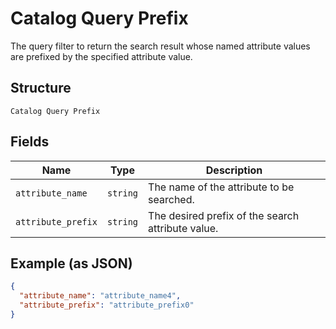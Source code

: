 
# Catalog Query Prefix

The query filter to return the search result whose named attribute values are prefixed by the specified attribute value.

## Structure

`Catalog Query Prefix`

## Fields

| Name | Type | Description |
|  --- | --- | --- |
| `attribute_name` | `string` | The name of the attribute to be searched. |
| `attribute_prefix` | `string` | The desired prefix of the search attribute value. |

## Example (as JSON)

```json
{
  "attribute_name": "attribute_name4",
  "attribute_prefix": "attribute_prefix0"
}
```

